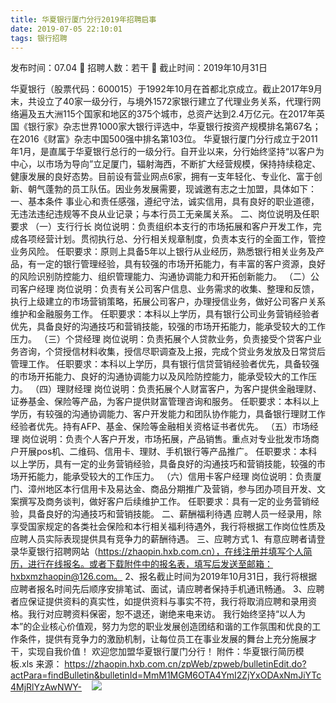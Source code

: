 ```yaml
---
title: 华夏银行厦门分行2019年招聘启事
date: 2019-07-05 22:10:01
tags: 银行招聘
---
```

发布时间：07.04   🌟   招聘人数：若干   🌈   截止时间：2019年10月31日
<!-- more -->
华夏银行（股票代码：600015）于1992年10月在首都北京成立。截止2017年9月末，共设立了40家一级分行，与境外1572家银行建立了代理业务关系，代理行网络遍及五大洲115个国家和地区的375个城市，总资产达到2.4万亿元。在2017年英国《银行家》杂志世界1000家大银行评选中，华夏银行按资产规模排名第67名；在2016《财富》杂志中国500强中排名第103位。
华夏银行厦门分行成立于2011年1月，是直属于华夏银行总行的一级分行。自开业以来，分行始终坚持“以客户为中心，以市场为导向”立足厦门，辐射海西，不断扩大经营规模，保持持续稳定、健康发展的良好态势。目前设有营业网点6家，拥有一支年轻化、专业化、富于创新、朝气蓬勃的员工队伍。因业务发展需要，现诚邀有志之士加盟，具体如下：
一、基本条件
事业心和责任感强，遵纪守法，诚实信用，具有良好的职业道德，无违法违纪违规等不良从业记录；与本行员工无亲属关系。
二、岗位说明及任职要求
（一）支行行长
岗位说明：负责组织本支行的市场拓展和客户开发工作，完成各项经营计划。贯彻执行总、分行相关规章制度，负责本支行的全面工作，管控业务风险。
任职要求：原则上具备5年以上银行从业经历，熟悉银行相关业务及产品，有一定的银行管理经验，具有较强的市场开拓能力，有丰富的客户资源，良好的风险识别防控能力、组织管理能力、沟通协调能力和开拓创新能力。
（二）公司客户经理
岗位说明：负责有关公司客户信息、业务需求的收集、整理和反馈，执行上级建立的市场营销策略，拓展公司客户，办理授信业务，做好公司客户关系维护和金融服务工作。
任职要求：本科以上学历，具有银行公司业务营销经验者优先，具备良好的沟通技巧和营销技能，较强的市场开拓能力，能承受较大的工作压力。
（三）个贷经理
岗位说明：负责拓展个人贷款业务，负责接受个贷客户业务咨询，个贷授信材料收集，授信尽职调查及上报，完成个贷业务发放及日常贷后管理工作。
任职要求：本科以上学历，具有银行信贷营销经验者优先，具备较强的市场开拓能力、良好的沟通协调能力以及风险防控能力，能承受较大的工作压力。
（四）理财经理
岗位说明：负责拓展个人财富客户，为客户提供金融理财、证券基金、保险等产品，为客户提供财富管理咨询和服务。
任职要求：本科以上学历，有较强的沟通协调能力、客户开发能力和团队协作能力，具备银行理财工作经验者优先。持有AFP、基金、保险等金融相关资格证书者优先。
（五）市场经理
岗位说明：负责个人客户开发，市场拓展，产品销售。重点对专业批发市场商户开展pos机、二维码、信用卡、理财、手机银行等产品推广。
任职要求：本科以上学历，具有一定的业务营销经验，具备良好的沟通技巧和营销技能，较强的市场开拓能力，能承受较大的工作压力。
（六）信用卡客户经理
岗位说明：负责厦门、漳州地区本行信用卡及易达金、商品分期推广及营销，参与团办项目开发、文案撰写及商务谈判，做好客户后续维护工作。
任职要求：具有一定的业务营销经验，具备良好的沟通技巧和营销技能。
二、薪酬福利待遇
应聘人员一经录用，除享受国家规定的各类社会保险和本行相关福利待遇外，我行将根据工作岗位性质及应聘人员实际表现提供具有竞争力的薪酬待遇。
三、应聘方式
1、有意应聘者请登录华夏银行招聘网站（https://zhaopin.hxb.com.cn），在线注册并填写个人简历，进行在线报名。或者下载附件中的报名表，填写后发送至邮箱：hxbxmzhaopin@126.com。
2、报名截止时间为2019年10月31日，我行将根据应聘者报名时间先后顺序安排笔试、面试，请应聘者保持手机通讯畅通。
3、应聘者应保证提供资料的真实性，如提供资料与事实不符，我行将取消应聘和录用资格。我行对应聘资料保密，恕不退还，谢绝来电来访。
我行始终坚持“以人为本”的企业核心价值观，努力为您的职业发展创造团结和谐的工作氛围和优良的工作条件，提供有竞争力的激励机制，让每位员工在事业发展的舞台上充分施展才干，实现自我价值！
欢迎您加盟华夏银行厦门分行！
附件：华夏银行简历模板.xls
来源：
https://zhaopin.hxb.com.cn/zpWeb/zpweb/bulletinEdit.do?actPara=findBulletin&bulletinId=MmM1MGM6OTA4YmI2ZjYxODAxNmJiYTc4MjRlYzAwNWY-
 
 ![](https://cdn.weiweiblog.cn/20181015134814.png)